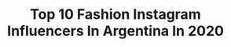 ---
title: Top 10 Fashion Instagram Influencers In Argentina In 2020
description: >-
  Find top fashion Instagram influencers in Argentina in 2020. Most popular hashtags: #ootd #look #fashion #style.
platform: Instagram
profiles:
  - username: "talibaron_"
    fullname: >-
      T A L I • B A R O N
    location: "Argentina"
    followers: 14305
    engagement: 1333
    commentsToLikes: 0.051187
    id: ck0w6hzhn8nmm0i19gt2f2cq1
    verified: false
    hashtags: "#tutorial, #eyeliner, #makeup, #delineado"
  - username: "ohmytips.oficial"
    fullname: >-
      ANA • Youtuber 🎥
    location: "Argentina"
    followers: 20534
    engagement: 646
    commentsToLikes: 0.436345
    id: ck137466w9oq40i19c7jbt6ye
    verified: false
    hashtags: "#monoprenda, #thrifting, #ootd, #feliza"
  - username: "thestyleoflucia"
    fullname: >-
      LUCIA MARTINEZ NASH
    location: "Argentina"
    followers: 85497
    engagement: 200
    commentsToLikes: 0.216686
    id: ck0w1kj4rjsy50i19bufokn4k
    verified: false
    hashtags: "#lulitip, #bicsoleil, #diariodeestilo, #stayathome"
  - username: "ponete.linda"
    fullname: >-
      *° Marian °*  (No vendo ropa)
    location: "Argentina"
    followers: 31327
    engagement: 161
    commentsToLikes: 0.225353
    id: ck5cdzpn5k2jp0i11ewgtt5qo
    verified: false
    hashtags: "#fashionblogger, #mono, #whatiwore, #oscars2020"
  - username: "naramieres"
    fullname: >-
      Nara 🌾
    location: "Argentina"
    followers: 35538
    engagement: 1200
    commentsToLikes: 0.009951
    id: ck6u60emfctfn0j71mbi9gqw1
    verified: false
    hashtags: "#modoroaming, #internationalwomensday"
  - username: "soymamafashion"
    fullname: >-
      Ꮲaz Dominguez 🧿
    location: "Argentina"
    followers: 24877
    engagement: 162
    commentsToLikes: 0.073295
    id: ck6tmt44r8heb0j71s10xlh6q
    verified: false
    hashtags: "#amor, #moverlascachas, #sigamosencasa, #actitud"
  - username: "karolinesmode"
    fullname: >-
      Carolina Berro Madero
    location: "Argentina"
    followers: 48215
    engagement: 107
    commentsToLikes: 0.077798
    id: ck6ti9kmg0aqj0j710ytmk41b
    verified: false
    hashtags: "#stayathome, #myhome, #selfies, #stayhome"
  - username: "lunicamino"
    fullname: >-
      ☾ 𝐋𝐔𝐍𝐀 𝐋𝐔𝐍𝐀 ! 🧿✨🌊🌴🥥🌙🌸
    location: "Argentina"
    followers: 97381
    engagement: 461
    commentsToLikes: 0.012313
    id: ck5zre5gcwez80i14nlqk1fvb
    verified: false
    hashtags: "#instagramfiltros, #latinagarage, #domingo, #memes"
  - username: "priscilaschischlo"
    fullname: >-
      𝐏𝐫𝐢𝐬𝐜𝐢𝐥𝐚 𝐬𝐜𝐡𝐢𝐬𝐜𝐡𝐥𝐨
    location: "Argentina"
    followers: 27539
    engagement: 218
    commentsToLikes: 0.042970
    id: ck5zqa3xju7zq0i140uolg6aj
    verified: false
    hashtags: "#luxury, #ootd, #lifestyle, #fitnessmodel"
  - username: "flaviapintosuy"
    fullname: >-
      Flavia Pintos
    location: "Argentina"
    followers: 28920
    engagement: 272
    commentsToLikes: 0.033081
    id: ck602slagixho0i14438l2c6b
    verified: false
    hashtags: "#instagood, #photooftheday, #beach, #uruguay"
---